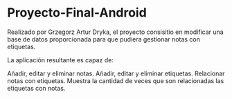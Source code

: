 # Proyecto-Final-Android


  Realizado por Grzegorz Artur Dryka, el proyecto consisitio en modificar una base de datos proporcionada para que pudiera gestionar notas con etiquetas.
  
  La aplicación resultante es capaz de:

Añadir, editar y eliminar notas.
Añadir, editar y eliminar etiquetas.
Relacionar notas con etiquetas.
Muestra la cantidad de veces que son relacionadas las etiquetas con notas.

